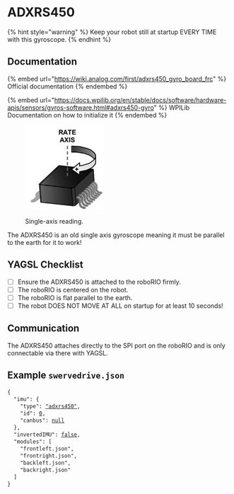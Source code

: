 # ADXRS450

{% hint style="warning" %}
Keep your robot still at startup EVERY TIME with this gyroscope.
{% endhint %}

## Documentation

{% embed url="https://wiki.analog.com/first/adxrs450_gyro_board_frc" %}
Official documentation
{% endembed %}

{% embed url="https://docs.wpilib.org/en/stable/docs/software/hardware-apis/sensors/gyros-software.html#adxrs450-gyro" %}
WPILib Documentation on how to initialize it
{% endembed %}

<figure><img src="../../.gitbook/assets/image (2) (1).png" alt=""><figcaption><p>Single-axis reading.</p></figcaption></figure>

The ADXRS450 is an old single axis gyroscope meaning it must be parallel to the earth for it to work!

## YAGSL Checklist

* [ ] Ensure the ADXRS450 is attached to the roboRIO firmly.
* [ ] The roboRIO is centered on the robot.
* [ ] The roboRIO is flat parallel to the earth.
* [ ] The robot DOES NOT MOVE AT ALL on startup for at least 10 seconds!

## Communication

The ADXRS450 attaches directly to the SPI port on the roboRIO and is only connectable via there with YAGSL.

## Example `swervedrive.json`

<pre class="language-json"><code class="lang-json">{
  "imu": {
    "type": <a data-footnote-ref href="#user-content-fn-1">"adxrs450"</a>,
    "id": <a data-footnote-ref href="#user-content-fn-2">0</a>,
    "canbus": <a data-footnote-ref href="#user-content-fn-3">null</a>
  },
  "invertedIMU": <a data-footnote-ref href="#user-content-fn-4">false</a>,
  "modules": [
    "frontleft.json",
    "frontright.json",
    "backleft.json",
    "backright.json"
  ]
}
</code></pre>

[^1]: Select the `adxrs450` gyroscope as the primary gyroscope.

[^2]: ID is not relevant for the NavX so `0` is chosen arbitrarily.

[^3]: The `canbus` is not relavent for the NavX so `null` ensures nothing is set in the configuration.

[^4]: Reads default counterclockwise
